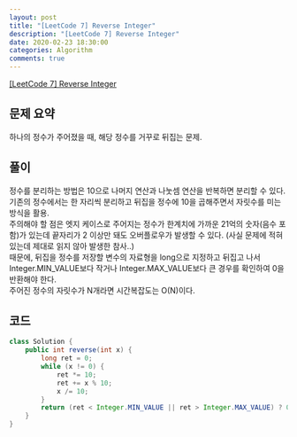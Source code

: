 ```yaml
---
layout: post
title: "[LeetCode 7] Reverse Integer"
description: "[LeetCode 7] Reverse Integer"
date: 2020-02-23 18:30:00
categories: Algorithm
comments: true
---
```

[[LeetCode 7] Reverse Integer](https://leetcode.com/problems/reverse-integer/)

## 문제 요약

하나의 정수가 주어졌을 때, 해당 정수를 거꾸로 뒤집는 문제.

## 풀이

정수를 분리하는 방법은 10으로 나머지 연산과 나눗셈 연산을 반복하면 분리할 수 있다.  
기존의 정수에서는 한 자리씩 분리하고 뒤집을 정수에 10을 곱해주면서 자릿수를 미는 방식을 활용.  
주의해야 할 점은 엣지 케이스로 주어지는 정수가 한계치에 가까운 21억의 숫자(음수 포함)가 있는데 끝자리가 2 이상만 돼도 오버플로우가 발생할 수 있다. (사실 문제에 적혀있는데 제대로 읽지 않아 발생한 참사..)  
때문에, 뒤집을 정수를 저장할 변수의 자료형을 long으로 지정하고 뒤집고 나서 Integer.MIN_VALUE보다 작거나 Integer.MAX_VALUE보다 큰 경우를 확인하여 0을 반환해야 한다.  
주어진 정수의 자릿수가 N개라면 시간복잡도는 O(N)이다.

## 코드

```Java
class Solution {
    public int reverse(int x) {
        long ret = 0;
        while (x != 0) {
            ret *= 10;
            ret += x % 10;
            x /= 10;
        }
        return (ret < Integer.MIN_VALUE || ret > Integer.MAX_VALUE) ? 0 : (int)ret;
    }
}
```